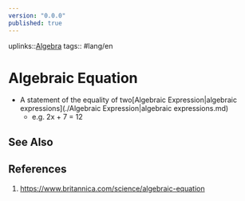 ```yaml
---
version: "0.0.0"
published: true
---
```

uplinks::[Algebra](./Algebra.md)
tags:: #lang/en 
# Algebraic Equation
- A statement of the equality of two[Algebraic Expression|algebraic expressions](./Algebraic Expression|algebraic expressions.md)
	- e.g. 2x + 7 = 12

## See Also

## References
1. https://www.britannica.com/science/algebraic-equation